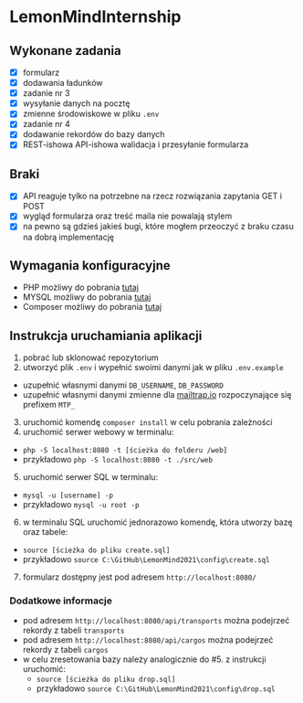 # LemonMindInternship

## Wykonane zadania
- [x] formularz
- [x] dodawania ładunków
- [x] zadanie nr 3
- [x] wysyłanie danych na pocztę
- [x] zmienne środowiskowe w pliku `.env`
- [x] zadanie nr 4
- [x] dodawanie rekordów do bazy danych
- [x] REST-ishowa API-ishowa walidacja i przesyłanie formularza

## Braki
- [x] API reaguje tylko na potrzebne na rzecz rozwiązania zapytania GET i POST
- [x] wygląd formularza oraz treść maila nie powalają stylem
- [x] na pewno są gdzieś jakieś bugi, które mogłem przeoczyć z braku czasu na dobrą implementację 
 
## Wymagania konfiguracyjne
- PHP możliwy do pobrania [tutaj](https://www.php.net/downloads.php)
- MYSQL możliwy do pobrania [tutaj](https://dev.mysql.com/downloads/)
- Composer możliwy do pobrania [tutaj](https://getcomposer.org/download/)

## Instrukcja uruchamiania aplikacji
1. pobrać lub sklonować repozytorium
2. utworzyć plik `.env` i wypełnić swoimi danymi jak w pliku `.env.example`
  - uzupełnić własnymi danymi `DB_USERNAME`, `DB_PASSWORD`
  - uzupełnić własnymi danymi zmienne dla [mailtrap.io](https://mailtrap.io/) rozpoczynające się prefixem `MTP_`
3. uruchomić komendę `composer install` w celu pobrania zależności
4. uruchomić serwer webowy w terminalu:
  - `php -S localhost:8080 -t [ścieżka do folderu /web]`
  - przykładowo `php -S localhost:8080 -t ./src/web`
5. uruchomić serwer SQL w terminalu:
  - `mysql -u [username] -p`
  - przykładowo `mysql -u root -p`
6. w terminalu SQL uruchomić jednorazowo komendę, która utworzy bazę oraz tabele:
  - `source [ścieżka do pliku create.sql]`
  - przykładowo `source C:\GitHub\LemonMind2021\config\create.sql`
7. formularz dostępny jest pod adresem `http://localhost:8080/`

### Dodatkowe informacje
  - pod adresem `http://localhost:8080/api/transports` można podejrzeć rekordy z tabeli `transports`
  - pod adresem `http://localhost:8080/api/cargos` można podejrzeć rekordy z tabeli `cargos`
  - w celu zresetowania bazy należy analogicznie do #5. z instrukcji uruchomić:
    - `source [ścieżka do pliku drop.sql]`
    - przykładowo `source C:\GitHub\LemonMind2021\config\drop.sql`
